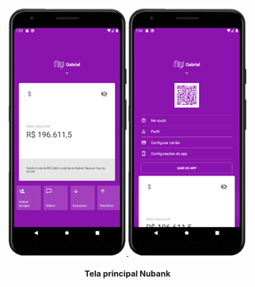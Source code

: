 <p align="center">
  <a href="https://rocketseat.com.br">
    <img src="./.github/nubank_main.png" alt="Main" height="500">
    <img src="./.github/nubank_menu.png" alt="Menu" height="500">
  </a>

  <h3 align="center">Tela principal Nubank</h3>
</p>

